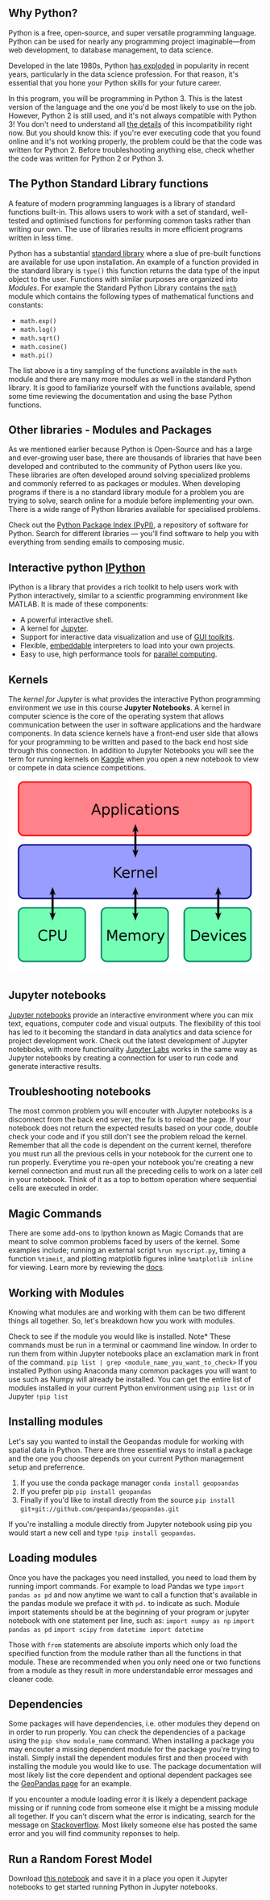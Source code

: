 ## Why Python?

Python is a free, open-source, and super versatile programming language. Python can be used for nearly any programming project imaginable—from web development, to database management, to data science.

Developed in the late 1980s, Python [has exploded](https://www.economist.com/graphic-detail/2018/07/26/python-is-becoming-the-worlds-most-popular-coding-language) in popularity in recent years, particularly in the data science profession. For that reason, it's essential that you hone your Python skills for your future career. 

In this program, you will be programming in Python 3. This is the latest version of the language and the one you'd be most likely to use on the job. However, Python 2 is still used, and it's not always compatible with Python 3! You don't need to understand all [the details](https://wiki.python.org/moin/Python2orPython3) of this incompatibility right now. But you should know this: if you're ever executing code that you found online and it's not working properly, the problem could be that the code was written for Python 2. Before troubleshooting anything else, check whether the code was written for Python 2 or Python 3.
    
## The Python Standard Library functions
A feature of modern programming languages is a library of standard functions built-in. This allows users to work with a set of standard, well-tested and optimised functions for performing common tasks rather than writing our own. The use of  libraries results in more efficient programs written in less time.

Python has a substantial [standard library](https://docs.python.org/3/library/) where a slue of pre-built functions are available for use upon installation. An example of a function provided in the standard library is `type()` this function returns the data type of the input object to the user. Functions with similar purposes are organized into *Modules*. For example the Standard Python Library contains the [`math`](https://docs.python.org/3/library/math.html#module-math "math: Mathematical functions (sin() etc.).") module which contains the following types of mathematical functions and constants:

 - `math.exp()`
 -  `math.log()`
 -  `math.sqrt()`
 -  `math.cosine()`
 -  `math.pi()`

 The list above is a tiny sampling of the functions available in the `math` module and there are many more modules as well in the standard Python library. It is good to familiarize yourself with the functions available, spend some time reviewing the documentation and using the base Python functions.
 
## Other libraries - Modules and Packages
 As we mentioned earlier because Python is Open-Source and has a large and ever-growing user base, there are thousands of libraries that have been developed and contributed to the community of Python users like you. These libraries are often developed around solving specialized problems and commonly referred to as packages or modules. When developing programs
if there is a no standard library module for a problem you are trying to solve, search online for a module before implementing your own. There is a wide range of Python libraries available for specialised problems. 

Check out the [Python Package Index (PyPI)](https://pypi.org/), a repository of software for Python. Search for different libraries — you’ll find software to help you with everything from sending emails to composing music.

## Interactive python [IPython](url)
IPython is a library that provides a rich toolkit to help users work with Python interactively, similar to a scientfic programming environment like MATLAB. It is made of these components: 
-   A powerful interactive shell.
-   A kernel for  [Jupyter](https://jupyter.org/).
-   Support for interactive data visualization and use of  [GUI toolkits](https://ipython.org/ipython-doc/stable/interactive/reference.html#gui-event-loop-support).
-   Flexible,  [embeddable](https://ipython.org/ipython-doc/stable/interactive/reference.html#embedding-ipython)  interpreters to load into your own projects.
-   Easy to use, high performance tools for  [parallel computing](https://ipyparallel.readthedocs.io/en/latest/).  

## Kernels
The *kernel for Jupyter* is what provides the interactive Python programming environment we use in this course **Jupyter Notebooks**.   A kernel in computer science is the core of the  operating system that allows communication between the user in software applications and the hardware components. In data science kernels have a front-end user side that allows for your programming to be written and pased to the back end host side through this connection. In addition to Jupyter Notebooks you will see the term for running kernels on [Kaggle](https://www.kaggle.com/notebooks) when you open a new notebook to view or compete in data science competitions.  
![Kernel structure](https://raw.githubusercontent.com/AVJdataminer/content_dev/master/resources/Kernel_diagram.png)

## Jupyter notebooks
 [Jupyter notebooks](http://jupyter.org/)  provide an interactive environment where you can mix text, equations, computer code and visual outputs. The flexibility of this tool has led to it  becoming the standard in data analytics and data science for project development work.  Check out the latest development of Jupyter notebboks, with more functionality [Jupyter Labs](https://jupyter.org/) works in the same way as Jupyter notebooks by creating a connection for user to run code and generate interactive results.
    
## Troubleshooting notebooks
The most common problem you will encouter with Jupyter notebooks is a disconnect from the back end server, the fix is to reload the page. If your notebook does not return the expected results based on your code, double check your code and if you still don't see the problem reload the kernel.  Remember that all the code is dependent on the current kernel, therefore you must run all the previous cells in your notebook for the current one to run properly. Everytime you re-open your notebook you're creating a new kernel connection and must run all the preceding cells to work on a later cell in your notebook. Think of it as a top to bottom operation where sequential cells are executed in order.

    
## Magic Commands
There are some add-ons to Ipython known as Magic Comands that are meant to solve common problems faced by users of the kernel. Some examples include; running an external script `%run myscript.py`, timing a function `%timeit`, and plotting matplotlib figures inline `%matplotlib inline` for viewing. Learn more by reviewing the [docs](https://ipython.readthedocs.io/en/stable/interactive/magics.html).

## Working with Modules
Knowing what modules are and working with them can be two different things all together. So, let's breakdown how you work with modules. 

Check to see if the module you would like is installed. Note* These commands must be run in a terminal or caommand line window. In order to run them from within Jupyter notebooks place an exclamation mark in front of the command. `
pip list | grep <module_name_you_want_to_check>
` If you installed Python using Anaconda many common packages you will want to use such as Numpy will already be installed. You can get the entire list of modules installed in your current Python environment using `pip list` or in Jupyter `!pip list`

## Installing modules
Let's say you wanted to install the Geopandas module for working with spatial data in Python. There are three essential ways to install a package and the one you choose depends on your current Python management setup and preferrence. 

 1. If you use the conda package manager `conda install geopoandas`
 2. If you prefer pip `pip install geopandas`
 3. Finally if you'd like to install directly from the source `pip install git+git://github.com/geopandas/geopandas.git`

If you're installing a module directly from Jupyter notebook using pip you would start a new cell and type `!pip install geopandas`. 

## Loading modules
 Once you have the packages you need installed, you need to load them by running import commands. For example to load Pandas we type `import pandas as pd` and now anytime we want to call a function that's available in the pandas module we preface it with `pd.` to indicate as such. Module import statements should be at the beginning of your program or jupyter notebook with one statement per line, such as:
 `import numpy as np`
`import pandas as pd`
`import scipy` 
`from datetime import datetime`

Those with `from` statements are absolute imports which only load the specified function from the module rather than all the functions in that module. These are recommended when you only need one or two functions from a module as they result in more understandable error messages and cleaner code.

## Dependencies
Some packages will have dependencies, i.e. other modules they depend on in order to run properly. You can check the dependencies of a package using the `pip show module_name` command. When installing a package you may encouter a missing dependent module for the package you're trying to install. Simply install the dependent modules first and then proceed with installing the module you would like to use. The package documentation will most likely list the core dependent and optional dependent packages see the [GeoPandas page](https://geopandas.org/install.html) for an example.

 If you encounter a module loading error it is likely a dependent package missing or if running code from someone else it might be a missing module all together. If you can't discern what the error is indicating, search for the message on [Stackoverflow](https://stackoverflow.com/questions/tagged/python). Most likely someone else has posted the same error and you will find community reponses to help. 

## Run a Random Forest Model
Download [this notebook](https://drive.google.com/file/d/13SUTkQcdltROLamxF2wcp7mKIeQatfjT/view?usp=sharing) and save it in a place you 
open it Jupyter notebooks to get started running Python in Jupyter notebooks.
<!--stackedit_data:
eyJoaXN0b3J5IjpbLTk1NTA2MTQ5Nl19
-->